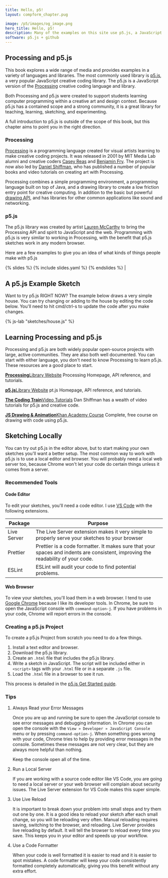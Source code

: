 ```yaml
---
title: Hello, p5!
layout: compform_chapter.pug

image: /p5/images/og_image.png
hero_title: Hello, p5!
description: Many of the examples on this site use p5.js, a JavaScript creative coding library.
software: p5.js + github
---
```


<script src="https://cdn.jsdelivr.net/npm/p5@1.11.0/lib/p5.js"></script>
<script src="/mess.js"></script>
<script src="./flakes_mess.js"></script>

## Processing and p5.js

This book explores a wide range of media and provides examples in a variety of languages and libraries. The most commonly used library is [p5.js](https://p5js.org/), a very popular JavaScript creative coding library. The p5.js is a JavaScript version of the [Processing](<(https://processing.org/)>) creative coding language and library.

Both Processing and p5.js were created to support students learning computer programming within a creative art and design context. Because p5.js has a contained scope and a strong community, it is a great library for teaching, learning, sketching, and experimenting.

A full introduction to p5.js is outside of the scope of this book, but this chapter aims to point you in the right direction.

### Processing

[Processing](https://processing.org/) is a programming language created for visual artists learning to make creative coding projects. It was released in 2001 by MIT Media Lab alumni and creative coders [Casey Reas](http://reas.com/) and [Benjamin Fry](http://benfry.com/). The project is now also led by [Daniel Shiffman](http://shiffman.net/), who has published a number of popular books and video tutorials on creating art with Processing.

Processing combines a simple programming environment, a programming language built on top of Java, and a drawing library to create a low friction entry point for creative computing. In addition to the basic but powerful [drawing API](https://processing.org/reference/), and has libraries for other common applications like sound and networking.

### p5.js

The p5.js library was created by artist [Lauren McCarthy](http://lauren-mccarthy.com/) to bring the Processing API and spirit to JavaScript and the web. Programming with p5.js is very similar to working in Processing, with the benefit that p5.js sketches work in any modern browser.

<!-- ## Gallery -->

Here are a few examples to give you an idea of what kinds of things people make with p5.js

{% slides %}
{% include slides.yaml %}
{% endslides %} |

## A p5.js Example Sketch

Want to try p5.js RIGHT NOW? The example below draws a very simple house. You can try changing or adding to the house by editing the code below. You'll need to hit cmd/ctrl-s to update the code after you make changes.

{% js-lab "sketches/house.js" %}

## Learning Processing and p5.js

Processing and p5.js are both widely popular open-source projects with large, active communities. They are also both well documented. You can start with either language, you don't need to know Processing to learn p5.js. These resources are a good place to start.

<div class="link-box">

[**Processing**Library Website](https://processing.org/) Processing Homepage, API reference, and tutorials.

[**p5.js**Library Website](https://p5js.org/) pt.js Homepage, API reference, and tutorials.

[**The Coding Train**Video Tutorials](http://shiffman.net/videos/) Dan Shiffman has a wealth of video tutorials for p5.js and creative code.

[**JS Drawing & Animation**Khan Academy Course](https://www.khanacademy.org/computing/computer-programming/programming) Complete, free course on drawing with code using p5.js.

</div>

## Sketching Locally

You can try out p5.js in the editor above, but to start making your own sketches you'll want a better setup. The most common way to work with p5.js is to use a local editor and browser. You will probably need a local web server too, because Chrome won't let your code do certain things unless it comes from a server.

### Recommended Tools

#### Code Editor

To edit your sketches, you'll need a code editor. I use [VS Code](https://code.visualstudio.com/) with the following extensions.

| Package     | Purpose                                                                                                                          |
| ----------- | -------------------------------------------------------------------------------------------------------------------------------- |
| Live Server | The Live Server extension makes it very simple to properly serve your sketches to your browser                                   |
| Prettier    | Prettier is a code formatter. It makes sure that your spaces and indents are consistent, improving the readability of your code. |
| ESLint      | ESLint will audit your code to find potential problems.                                                                          |

#### Web Browser

To view your sketches, you'll load them in a web browser. I tend to use [Google Chrome](https://www.google.com/chrome/browser/desktop/) because I like its developer tools. In Chrome, be sure to open the JavaScript console with `command-option-j`. If you have problems in your code, Chrome will report errors in the console.

### Creating a p5.js Project

To create a p5.js Project from scratch you need to do a few things.

1. Install a text editor and browser.
2. Download the p5.js library.
3. Create an `.html` file that includes the p5.js library.
4. Write a sketch in JavaScript. The script will be included either in `<script>` tags with your `.html` file or in a separate `.js` file.
5. Load the `.html` file in a browser to see it run.

This process is detailed in the [p5.js Get Started guide](https://p5js.org/get-started/).

### Tips

1. Always Read your Error Messages

   Once you are up and running be sure to open the JavaScript console to see error messages and debugging information. In Chrome you can open the console with the `View » Developer » JavaScript Console` menu or by pressing `command-option-j`. When something goes wrong with your code, Chrome tries to help by providing error messages in the console. Sometimes these messages are not very clear, but they are always more helpful than nothing.

   Keep the console open all of the time.

2. Run a Local Server

   If you are working with a source code editor like VS Code, you are going to need a local server or your web browser will complain about security issues. The Live Server extension for VS Code makes this super simple.

3. Use Live Reload

   It is important to break down your problem into small steps and try them out one by one. It is a good idea to reload your sketch after each small change, so you will be reloading very often. Manual reloading requires saving, switching to the browser, and reloading. Live Server provides live reloading by default. It will tell the browser to reload every time you save. This keeps you in your editor and speeds up your workflow.

4. Use a Code Formatter

   When your code is well formatted it is easier to read and it is easier to spot mistakes. A code formatter will keep your code consistently formatted completely automatically, giving you this benefit without any extra effort.

<!--
### The Comp Form p5.js Template Project


## Getting Started Sketching in p5

For the first few weeks, we'll be using p5 for our sketches. Rather than create a separate project repo for each sketch, keep your sketches organized in one repo. I've created a template project for your sketches.

We'll run through these steps to get up and running with the template together in class.

- Starting a New Project
  - Create a Github Account / Log Into Github
  - Create a Repo on Github
  - Clone the Repo to Your Computer, With Github for Mac
  - Add/Modify A `README.md` File
  - Commit the Files
  - Push Your Commits
  - Check `github.com` to confirm your `README.md` synced.


- Use the Class p5 Sketches Template
  - Download —**Don't Fork**— the Template
  - Add the Files to Your Project
  - Verify the Starter Sketches Work
  - Commit and Push

- Duplicate a template sketch

- Start Sketching!




### Some Basic Examples

[[ 2 or 3 very basic examples that show the drawing api, maybe one of them is a little more complicated, procedrual coolness ]]

[[ challenges? ]]



## What Git and Github Are

- [Github Desktop for Mac](https://desktop.github.com/)

[Git](http://git-scm.com/) is a version control system. As you work on a project it will grow and change. Git keeps track of the changes you make to the files in your project, keeping a valuable history. With version control, you can review changes to a file over time and you can revert a single file or entire project to an earlier version if (when) something goes wrong. Git also provides powerful tools for sharing your work with others and merging the work of teammates.

[Github](http://www.github.com) is a service that hosts software projects that use Git. Github builds on Git, adding features for collaborative coding such as bug tracking and code reviews. Github hosts a huge array of open-source and private projects and libraries.

Normally, you use the Git software through its command line interface. If you are not comfortable using the command line, you won't be comfortable using Git in this way. [Github Desktop](https://desktop.github.com/) is a simple graphical user interface for Git, with added integration with Github. Github desktop isn't as powerful as the command line interface, but it can cover the basic workflows we'll use in class.


### Getting Started with Git and Github
[[ just a little info?]]
 -->

<!-- <style>
td:first-child { width : 25% }
</style> -->

<!--
<div class="link-box">


[Casey Reas](http://reas.com/)

[Benjamin Fry](http://benfry.com/)

[Daniel Shiffman](http://shiffman.net/)

</div> -->

